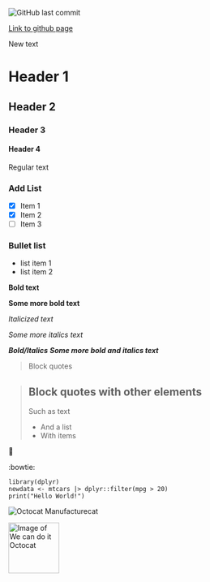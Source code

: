 ![GitHub last commit](https://img.shields.io/github/last-commit/e-perl-NOAA/skills-communicate-using-markdown)

[Link to github page](https://github.com/e-perl-NOAA)

New text

# Header 1
## Header 2
### Header 3
#### Header 4

Regular text

### Add List
- [x] Item 1
- [x] Item 2
- [ ] Item 3

### Bullet list
- list item 1
- list item 2
  
**Bold text**

__Some more bold text__

*Italicized text*

_Some more italics text_

***Bold/Italics***
___Some more bold and italics text___

> Block quotes

> ## Block quotes with other elements
> Such as text
> - And a list
> - With items



🎂

:bowtie:

```
library(dplyr)
newdata <- mtcars |> dplyr::filter(mpg > 20)
print("Hello World!")
```

![Octocat Manufacturecat](https://octodex.github.com/images/manufacturetocat.png)

<!--- Different sized image ---> 
<img src="https://octodex.github.com/images/mona-the-rivetertocat.png" alt="Image of We can do it Octocat" width="100" height="100">
